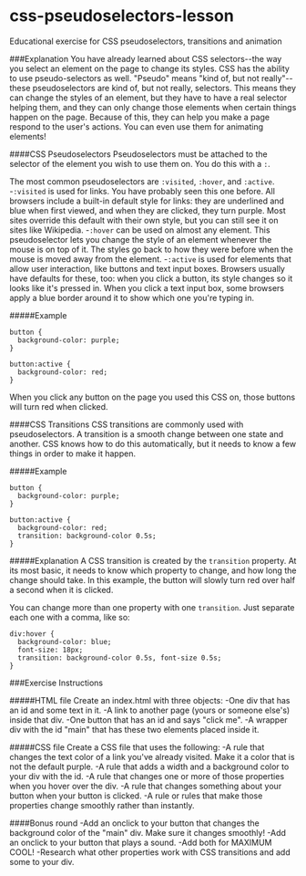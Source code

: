 # css-pseudoselectors-lesson
Educational exercise for CSS pseudoselectors, transitions and animation

###Explanation
You have already learned about CSS selectors--the way you select an element on the page to change its styles. CSS has the ability to use pseudo-selectors as well. "Pseudo" means "kind of, but not really"--these pseudoselectors are kind of, but not really, selectors. This means they can change the styles of an element, but they have to have a real selector helping them, and they can only change those elements when certain things happen on the page. Because of this, they can help you make a page respond to the user's actions. You can even use them for animating elements!

####CSS Pseudoselectors
Pseudoselectors must be attached to the selector of the element you wish to use them on. You do this with a `:`.

The most common pseudoselectors are `:visited`, `:hover`, and `:active`.
-`:visited` is used for links. You have probably seen this one before. All browsers include a built-in default style for links: they are underlined and blue when first viewed, and when they are clicked, they turn purple. Most sites override this default with their own style, but you can still see it on sites like Wikipedia.
-`:hover` can be used on almost any element. This pseudoselector lets you change the style of an element whenever the mouse is on top of it. The styles go back to how they were before when the mouse is moved away from the element.
-`:active` is used for elements that allow user interaction, like buttons and text input boxes. Browsers usually have defaults for these, too: when you click a button, its style changes so it looks like it's pressed in. When you click a text input box, some browsers apply a blue border around it to show which one you're typing in.

#####Example

```
button {
  background-color: purple;
}

button:active {
  background-color: red;
}
```

When you click any button on the page you used this CSS on, those buttons will turn red when clicked.

####CSS Transitions
CSS transitions are commonly used with pseudoselectors. A transition is a smooth change between one state and another. CSS knows how to do this automatically, but it needs to know a few things in order to make it happen.

#####Example
```
button {
  background-color: purple;
}

button:active {
  background-color: red;
  transition: background-color 0.5s;
}
```

#####Explanation
A CSS transition is created by the `transition` property. At its most basic, it needs to know which property to change, and how long the change should take. In this example, the button will slowly turn red over half a second when it is clicked.

You can change more than one property with one `transition`. Just separate each one with a comma, like so:
```
div:hover {
  background-color: blue;
  font-size: 18px;
  transition: background-color 0.5s, font-size 0.5s;
}
```

###Exercise Instructions

#####HTML file
Create an index.html with three objects:
-One div that has an id and some text in it.
-A link to another page (yours or someone else's) inside that div.
-One button that has an id and says "click me".
-A wrapper div with the id "main" that has these two elements placed inside it.

#####CSS file
Create a CSS file that uses the following:
-A rule that changes the text color of a link you've already visited. Make it a color that is not the default purple.
-A rule that adds a width and a background color to your div with the id.
-A rule that changes one or more of those properties when you hover over the div.
-A rule that changes something about your button when your button is clicked.
-A rule or rules that make those properties change smoothly rather than instantly.

####Bonus round
-Add an onclick to your button that changes the background color of the "main" div. Make sure it changes smoothly!
-Add an onclick to your button that plays a sound.
-Add both for MAXIMUM COOL!
-Research what other properties work with CSS transitions and add some to your div.